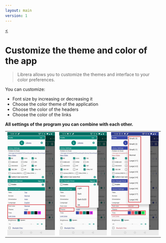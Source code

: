 ```yaml
---
layout: main
version: 1
---
```

[<](/wiki/faq)

# Customize the theme and color of the app


> Librera allows you to customize the themes and interface to your color preferences.

You can customize:

* Font size by increasing or decreasing it
* Choose the color theme of the application
* Choose the color of the headers
* Choose the color of the links

**All settings of the program you can combine with each other.**


||||
|-|-|-|
|![](1.jpg)|![](2.jpg)|![](3.jpg)|

